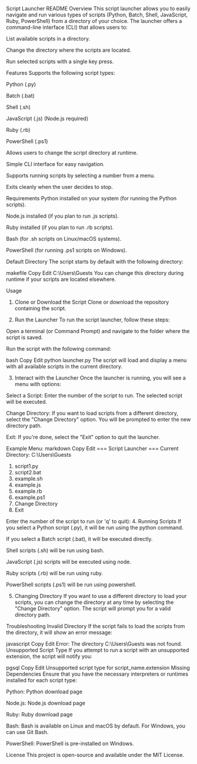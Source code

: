 Script Launcher README
Overview
This script launcher allows you to easily navigate and run various types of scripts (Python, Batch, Shell, JavaScript, Ruby, PowerShell) from a directory of your choice. The launcher offers a command-line interface (CLI) that allows users to:

List available scripts in a directory.

Change the directory where the scripts are located.

Run selected scripts with a single key press.

Features
Supports the following script types:

Python (.py)

Batch (.bat)

Shell (.sh)

JavaScript (.js) (Node.js required)

Ruby (.rb)

PowerShell (.ps1)

Allows users to change the script directory at runtime.

Simple CLI interface for easy navigation.

Supports running scripts by selecting a number from a menu.

Exits cleanly when the user decides to stop.

Requirements
Python installed on your system (for running the Python scripts).

Node.js installed (if you plan to run .js scripts).

Ruby installed (if you plan to run .rb scripts).

Bash (for .sh scripts on Linux/macOS systems).

PowerShell (for running .ps1 scripts on Windows).

Default Directory
The script starts by default with the following directory:

makefile
Copy
Edit
C:\Users\Guests
You can change this directory during runtime if your scripts are located elsewhere.

Usage
1. Clone or Download the Script
Clone or download the repository containing the script.

2. Run the Launcher
To run the script launcher, follow these steps:

Open a terminal (or Command Prompt) and navigate to the folder where the script is saved.

Run the script with the following command:

bash
Copy
Edit
python launcher.py
The script will load and display a menu with all available scripts in the current directory.

3. Interact with the Launcher
Once the launcher is running, you will see a menu with options:

Select a Script: Enter the number of the script to run. The selected script will be executed.

Change Directory: If you want to load scripts from a different directory, select the "Change Directory" option. You will be prompted to enter the new directory path.

Exit: If you're done, select the "Exit" option to quit the launcher.

Example Menu:
markdown
Copy
Edit
=== Script Launcher ===
Current Directory: C:\Users\Guests
1. script1.py
2. script2.bat
3. example.sh
4. example.js
5. example.rb
6. example.ps1
7. Change Directory
8. Exit

Enter the number of the script to run (or 'q' to quit):
4. Running Scripts
If you select a Python script (.py), it will be run using the python command.

If you select a Batch script (.bat), it will be executed directly.

Shell scripts (.sh) will be run using bash.

JavaScript (.js) scripts will be executed using node.

Ruby scripts (.rb) will be run using ruby.

PowerShell scripts (.ps1) will be run using powershell.

5. Changing Directory
If you want to use a different directory to load your scripts, you can change the directory at any time by selecting the "Change Directory" option. The script will prompt you for a valid directory path.

Troubleshooting
Invalid Directory
If the script fails to load the scripts from the directory, it will show an error message:

javascript
Copy
Edit
Error: The directory C:\Users\Guests was not found.
Unsupported Script Type
If you attempt to run a script with an unsupported extension, the script will notify you:

pgsql
Copy
Edit
Unsupported script type for script_name.extension
Missing Dependencies
Ensure that you have the necessary interpreters or runtimes installed for each script type:

Python: Python download page

Node.js: Node.js download page

Ruby: Ruby download page

Bash: Bash is available on Linux and macOS by default. For Windows, you can use Git Bash.

PowerShell: PowerShell is pre-installed on Windows.

License
This project is open-source and available under the MIT License.
